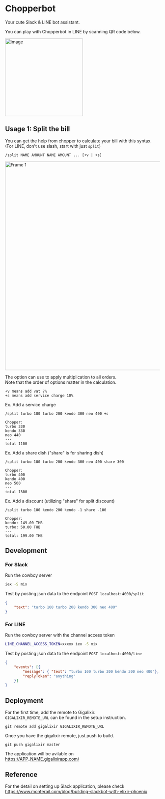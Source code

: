 # Chopperbot

Your cute Slack & LINE bot assistant.

You can play with Chopperbot in LINE by scanning QR code below.

<img width="253" alt="image" src="https://user-images.githubusercontent.com/761819/71999646-60cf1280-3274-11ea-86b1-13be27537bca.png">


## Usage 1: Split the bill

You can get the help from chopper to calculate your bill with this syntax.    
(For LINE, don't use slash, start with just `split`)
```
/split NAME AMOUNT NAME AMOUNT ... [+v | +s]
```

<img width="680" alt="Frame 1" src="https://user-images.githubusercontent.com/761819/72602332-ac0ab480-3949-11ea-96b8-5c61443cc4aa.png">


The option can use to apply multiplication to all orders.   
Note that the order of options matter in the calculation.
```
+v means add vat 7%
+s means add service charge 10%
```

Ex. Add a service charge
```
/split turbo 100 turbo 200 kendo 300 neo 400 +s

Chopper:
turbo 330
kendo 330
neo 440
---
total 1100
```

Ex. Add a share dish ("share" is for sharing dish)
```
/split turbo 100 turbo 200 kendo 300 neo 400 share 300

Chopper:
turbo 400
kendo 400
neo 500
---
total 1300
```

Ex. Add a discount (utilizing "share" for split discount)
```
/split turbo 100 kendo 200 kendo -1 share -100

Chopper:
kendo: 149.00 THB
turbo: 50.00 THB
---
total: 199.00 THB
```


## Development

### For Slack

Run the cowboy server
```sh
iex -S mix
```

Test by posting json data to the endpoint
`POST localhost:4000/split`

```json
{
	"text": "turbo 100 turbo 200 kendo 300 neo 400"
}
```

### For LINE

Run the cowboy server with the channel access token
```sh
LINE_CHANNEL_ACCESS_TOKEN=xxxxx iex -S mix
```

Test by posting json data to the endpoint
`POST localhost:4000/line`

```json
{
	"events": [{
		"message": { "text": "turbo 100 turbo 200 kendo 300 neo 400"},
		"replyToken": "anything"
	}]
}
```


## Deployment

For the first time, add the remote to Gigalixir.  
`GIGALIXIR_REMOTE_URL` can be found in the setup instruction.  
```
git remote add gigalixir GIGALIXIR_REMOTE_URL
```

Once you have the gigalixir remote, just push to build.
```
git push gigalixir master
```

The application will be avilable on    
https://APP_NAME.gigalixirapp.com/


## Reference

For the detail on setting up Slack application, please check    
https://www.monterail.com/blog/building-slackbot-with-elixir-phoenix
